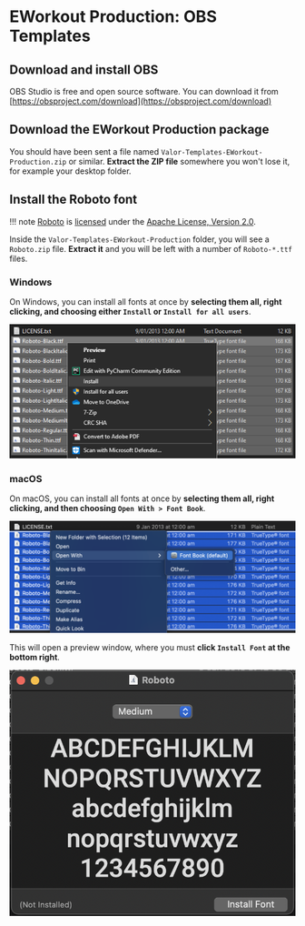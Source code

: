 # EWorkout Production: OBS Templates

## Download and install OBS

OBS Studio is free and open source software. You can download it from [https://obsproject.com/download](https://obsproject.com/download)

## Download the EWorkout Production package

You should have been sent a file named `Valor-Templates-EWorkout-Production.zip` or similar. **Extract the ZIP file** somewhere you won't lose it, for example your desktop folder.

## Install the Roboto font

!!! note
    [Roboto](https://fonts.google.com/specimen/Roboto) is [licensed](https://fonts.google.com/specimen/Roboto#license) under the [Apache License, Version 2.0](https://www.apache.org/licenses/LICENSE-2.0).

Inside the `Valor-Templates-EWorkout-Production` folder, you will see a `Roboto.zip` file. **Extract it** and you will be left with a number of `Roboto-*.ttf` files.

### Windows

On Windows, you can install all fonts at once by **selecting them all, right clicking, and choosing either `Install` or `Install for all users`**.

![Installing Roboto on Windows](eworkout_production-obs_templates/InstallRoboto-Windows.png)

### macOS

On macOS, you can install all fonts at once by **selecting them all, right clicking, and then choosing `Open With > Font Book`**.

![Installing Roboto on macOS (1/2)](eworkout_production-obs_templates/InstallRoboto-macOS-1.png)

This will open a preview window, where you must **click `Install Font` at the bottom right**.

![Installing Roboto on macOS (2/2)](eworkout_production-obs_templates/InstallRoboto-macOS-2.png)
